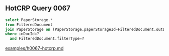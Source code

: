 
## HotCRP Query 0067
```sql
select PaperStorage.*
from FilteredDocument
join PaperStorage on (PaperStorage.paperStorageId=FilteredDocument.outDocId)
where inDocId=?
  and FilteredDocument.filterType=?
```
[examples/h0067-hotcrp.md](/examples/h0067-hotcrp.md)